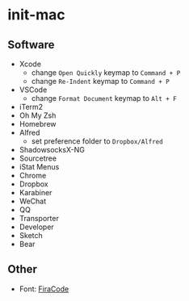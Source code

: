 # init-mac

## Software

* Xcode
  * change `Open Quickly` keymap to `Command + P`
  * change `Re-Indent` keymap to `Command + P`
* VSCode
  * change `Format Document` keymap to `Alt + F`
* iTerm2
* Oh My Zsh
* Homebrew
* Alfred
  * set preference folder to `Dropbox/Alfred`
* ShadowsocksX-NG
* Sourcetree
* iStat Menus
* Chrome
* Dropbox
* Karabiner
* WeChat
* QQ
* Transporter
* Developer
* Sketch
* Bear

## Other

* Font: [FiraCode](https://github.com/tonsky/FiraCode)
